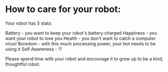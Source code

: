 # How to care for your robot:

Your robot has 5 stats:

Battery - you want to keep your robot's battery charged
Happiness - you want your robot to love you
Health - you don't want to catch a computer virus!
Boredom - with this much processing power, your bot needs to be using it
Self Awareness - !?

Please spend time with your robot and encourage it to grow up to be a kind, thoughtful robot.
